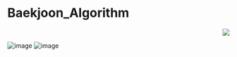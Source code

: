 # Baekjoon_Algorithm

<div align="right">
<a href="https://hits.seeyoufarm.com"/><img src="https://hits.seeyoufarm.com/api/count/incr/badge.svg?url=https://github.com/eona1301/Baekjoon_Algorithm"/></a>
</div>

![image](https://user-images.githubusercontent.com/45550607/113894270-cd7fe680-9802-11eb-99d4-68c43aaa5998.png)
![image](https://user-images.githubusercontent.com/45550607/113894354-dffa2000-9802-11eb-8dae-1d87a29b5b15.png)
